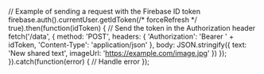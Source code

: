 // Example of sending a request with the Firebase ID token
firebase.auth().currentUser.getIdToken(/* forceRefresh */ true).then(function(idToken) {
  // Send the token in the Authorization header
  fetch('/data', {
    method: 'POST',
    headers: {
      'Authorization': 'Bearer ' + idToken,
      'Content-Type': 'application/json'
    },
    body: JSON.stringify({
      text: 'New shared text',
      imageUrl: 'https://example.com/image.jpg'
    })
  });
}).catch(function(error) {
  // Handle error
});
